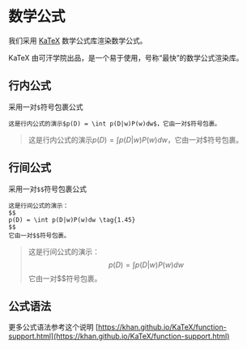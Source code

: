 # 数学公式

我们采用 [KaTeX](https://github.com/Khan/KaTeX) 数学公式库渲染数学公式。

KaTeX 由可汗学院出品，是一个易于使用，号称“最快”的数学公式渲染库。

## 行内公式
采用一对`$`符号包裹公式
```
这是行内公式的演示$p(D) = \int p(D|w)P(w)dw$，它由一对$符号包裹。
```
>这是行内公式的演示$p(D) = \int p(D|w)P(w)dw$，它由一对$符号包裹。


## 行间公式
采用一对`$$`符号包裹公式
```
这是行间公式的演示：
$$
p(D) = \int p(D|w)P(w)dw \tag{1.45}
$$
它由一对$$符号包裹。
```
>这是行间公式的演示：
$$
p(D) = \int p(D|w)P(w)dw \tag{1.45}
$$
它由一对$$符号包裹。

## 公式语法
更多公式语法参考这个说明 [https://khan.github.io/KaTeX/function-support.html](https://khan.github.io/KaTeX/function-support.html)
